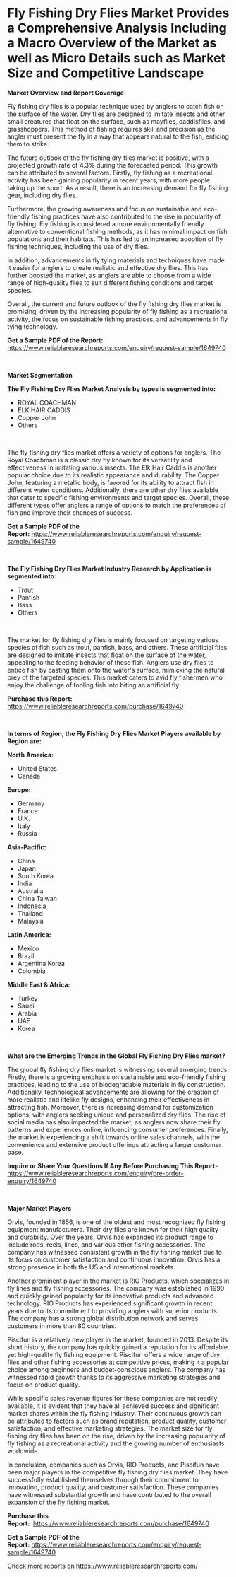 <p><h1>Fly Fishing Dry Flies Market Provides a Comprehensive Analysis Including a Macro Overview of the Market as well as Micro Details such as Market Size and Competitive Landscape</h1></p><p><strong>Market Overview and Report Coverage</strong></p>
<p><p>Fly fishing dry flies is a popular technique used by anglers to catch fish on the surface of the water. Dry flies are designed to imitate insects and other small creatures that float on the surface, such as mayflies, caddisflies, and grasshoppers. This method of fishing requires skill and precision as the angler must present the fly in a way that appears natural to the fish, enticing them to strike.</p><p>The future outlook of the fly fishing dry flies market is positive, with a projected growth rate of 4.3% during the forecasted period. This growth can be attributed to several factors. Firstly, fly fishing as a recreational activity has been gaining popularity in recent years, with more people taking up the sport. As a result, there is an increasing demand for fly fishing gear, including dry flies.</p><p>Furthermore, the growing awareness and focus on sustainable and eco-friendly fishing practices have also contributed to the rise in popularity of fly fishing. Fly fishing is considered a more environmentally friendly alternative to conventional fishing methods, as it has minimal impact on fish populations and their habitats. This has led to an increased adoption of fly fishing techniques, including the use of dry flies.</p><p>In addition, advancements in fly tying materials and techniques have made it easier for anglers to create realistic and effective dry flies. This has further boosted the market, as anglers are able to choose from a wide range of high-quality flies to suit different fishing conditions and target species.</p><p>Overall, the current and future outlook of the fly fishing dry flies market is promising, driven by the increasing popularity of fly fishing as a recreational activity, the focus on sustainable fishing practices, and advancements in fly tying technology.</p></p>
<p><strong>Get a Sample PDF of the Report:</strong> <a href="https://www.reliableresearchreports.com/enquiry/request-sample/1649740">https://www.reliableresearchreports.com/enquiry/request-sample/1649740</a></p>
<p>&nbsp;</p>
<p><strong>Market Segmentation</strong></p>
<p><strong>The Fly Fishing Dry Flies Market Analysis by types is segmented into:</strong></p>
<p><ul><li>ROYAL COACHMAN</li><li>ELK HAIR CADDIS</li><li>Copper John</li><li>Others</li></ul></p>
<p>&nbsp;</p>
<p><p>The fly fishing dry flies market offers a variety of options for anglers. The Royal Coachman is a classic dry fly known for its versatility and effectiveness in imitating various insects. The Elk Hair Caddis is another popular choice due to its realistic appearance and durability. The Copper John, featuring a metallic body, is favored for its ability to attract fish in different water conditions. Additionally, there are other dry flies available that cater to specific fishing environments and target species. Overall, these different types offer anglers a range of options to match the preferences of fish and improve their chances of success.</p></p>
<p><strong>Get a Sample PDF of the Report:</strong>&nbsp;<a href="https://www.reliableresearchreports.com/enquiry/request-sample/1649740">https://www.reliableresearchreports.com/enquiry/request-sample/1649740</a></p>
<p>&nbsp;</p>
<p><strong>The Fly Fishing Dry Flies Market Industry Research by Application is segmented into:</strong></p>
<p><ul><li>Trout</li><li>Panfish</li><li>Bass</li><li>Others</li></ul></p>
<p>&nbsp;</p>
<p><p>The market for fly fishing dry flies is mainly focused on targeting various species of fish such as trout, panfish, bass, and others. These artificial flies are designed to imitate insects that float on the surface of the water, appealing to the feeding behavior of these fish. Anglers use dry flies to entice fish by casting them onto the water's surface, mimicking the natural prey of the targeted species. This market caters to avid fly fishermen who enjoy the challenge of fooling fish into biting an artificial fly.</p></p>
<p><strong>Purchase this Report:</strong>&nbsp; <a href="https://www.reliableresearchreports.com/purchase/1649740">https://www.reliableresearchreports.com/purchase/1649740</a></p>
<p>&nbsp;</p>
<p><strong>In terms of Region, the Fly Fishing Dry Flies Market Players available by Region are:</strong></p>
<p>
    <p> <strong> North America: </strong>
        <ul>
            <li>United States</li>
            <li>Canada</li>
        </ul>
        </p> 
    <p> <strong> Europe: </strong>
        <ul>
            <li>Germany</li>
            <li>France</li>
            <li>U.K.</li>
            <li>Italy</li>
            <li>Russia</li>
        </ul>
        </p> 
    <p> <strong> Asia-Pacific: </strong>
        <ul>
            <li>China</li>
            <li>Japan</li>
            <li>South Korea</li>
            <li>India</li>
            <li>Australia</li>
            <li>China Taiwan</li>
            <li>Indonesia</li>
            <li>Thailand</li>
            <li>Malaysia</li>
        </ul>
        </p> 
    <p> <strong> Latin America: </strong>
        <ul>
            <li>Mexico</li>
            <li>Brazil</li>
            <li>Argentina Korea</li>
            <li>Colombia</li>
        </ul>
        </p> 
    <p> <strong> Middle East & Africa: </strong>
        <ul>
            <li>Turkey</li>
            <li>Saudi</li>
            <li>Arabia</li>
            <li>UAE</li>
            <li>Korea</li>
        </ul>
    </p>
    </p>
<p>&nbsp;</p>
<p><strong>What are the Emerging Trends in the Global Fly Fishing Dry Flies market?</strong></p>
<p><p>The global fly fishing dry flies market is witnessing several emerging trends. Firstly, there is a growing emphasis on sustainable and eco-friendly fishing practices, leading to the use of biodegradable materials in fly construction. Additionally, technological advancements are allowing for the creation of more realistic and lifelike fly designs, enhancing their effectiveness in attracting fish. Moreover, there is increasing demand for customization options, with anglers seeking unique and personalized dry flies. The rise of social media has also impacted the market, as anglers now share their fly patterns and experiences online, influencing consumer preferences. Finally, the market is experiencing a shift towards online sales channels, with the convenience and extensive product offerings attracting a larger customer base.</p></p>
<p><strong>Inquire or Share Your Questions If Any Before Purchasing This Report</strong>- <a href="https://www.reliableresearchreports.com/enquiry/pre-order-enquiry/1649740">https://www.reliableresearchreports.com/enquiry/pre-order-enquiry/1649740</a></p>
<p>&nbsp;</p>
<p><strong>Major Market Players</strong></p>
<p><p>Orvis, founded in 1856, is one of the oldest and most recognized fly fishing equipment manufacturers. Their dry flies are known for their high quality and durability. Over the years, Orvis has expanded its product range to include rods, reels, lines, and various other fishing accessories. The company has witnessed consistent growth in the fly fishing market due to its focus on customer satisfaction and continuous innovation. Orvis has a strong presence in both the US and international markets.</p><p>Another prominent player in the market is RIO Products, which specializes in fly lines and fly fishing accessories. The company was established in 1990 and quickly gained popularity for its innovative products and advanced technology. RIO Products has experienced significant growth in recent years due to its commitment to providing anglers with superior products. The company has a strong global distribution network and serves customers in more than 80 countries.</p><p>Piscifun is a relatively new player in the market, founded in 2013. Despite its short history, the company has quickly gained a reputation for its affordable yet high-quality fly fishing equipment. Piscifun offers a wide range of dry flies and other fishing accessories at competitive prices, making it a popular choice among beginners and budget-conscious anglers. The company has witnessed rapid growth thanks to its aggressive marketing strategies and focus on product quality.</p><p>While specific sales revenue figures for these companies are not readily available, it is evident that they have all achieved success and significant market shares within the fly fishing industry. Their continuous growth can be attributed to factors such as brand reputation, product quality, customer satisfaction, and effective marketing strategies. The market size for fly fishing dry flies has been on the rise, driven by the increasing popularity of fly fishing as a recreational activity and the growing number of enthusiasts worldwide.</p><p>In conclusion, companies such as Orvis, RIO Products, and Piscifun have been major players in the competitive fly fishing dry flies market. They have successfully established themselves through their commitment to innovation, product quality, and customer satisfaction. These companies have witnessed substantial growth and have contributed to the overall expansion of the fly fishing market.</p></p>
<p><strong>Purchase this Report:</strong>&nbsp;&nbsp;<a href="https://www.reliableresearchreports.com/purchase/1649740">https://www.reliableresearchreports.com/purchase/1649740</a></p>
<p></p>
<p><strong>Get a Sample PDF of the Report:</strong>&nbsp;<a href="https://www.reliableresearchreports.com/enquiry/request-sample/1649740">https://www.reliableresearchreports.com/enquiry/request-sample/1649740</a></p>
<p>Check more reports on https://www.reliableresearchreports.com/</p>
